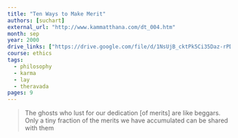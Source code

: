 ```yaml
---
title: "Ten Ways to Make Merit"
authors: [suchart]
external_url: "http://www.kammatthana.com/dt_004.htm"
month: sep
year: 2000
drive_links: ["https://drive.google.com/file/d/1NsUjB_cktPk5Ci35Daz-rPDqCqLQNfpQ/view?usp=drivesdk"]
course: ethics
tags:
  - philosophy
  - karma
  - lay
  - theravada
pages: 9
---
```


> The ghosts who lust for our dedication [of merits] are like beggars. Only a tiny fraction of the merits we have accumulated can be shared with them
